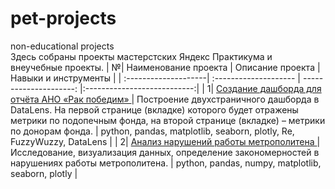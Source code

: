 # pet-projects

non-educational projects  
Здесь собраны проекты мастерстских Яндекс Практикума и внеучебные проекты.
| №| Наименование проекта | Описание проекта | Навыки и инструменты |
| :--------------------| :-------------------- | ---------------------: |:---------------------------:|
| 1| <a href='https://datalens.yandex.cloud/02sci0xyyjfgo-dashbord-ano-rak-pobedim'> Создание дашборда для отчёта АНО «Рак победим» </a> | Построение двухстраничного дашборда в DataLens. На первой странице (вкладке) которого будет отражены метрики по подопечным фонда, на второй странице (вкладке) – метрики по донорам фонда. | python, pandas, matplotlib, seaborn, plotly, Re, FuzzyWuzzy, DataLens |
| 2| <a href='https://github.com/AyzaOyun/pet-projects/tree/main/analysis%20of%20metro%20violations'> Анализ нарушений работы метрополитена </a> |  Исследование, визуализация данных, определение закономерностей в нарушениях работы метрополитена. | python, pandas, numpy, matplotlib, seaborn, plotly |
